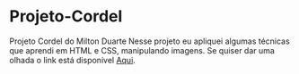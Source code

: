 # Projeto-Cordel
Projeto Cordel do Milton Duarte
Nesse projeto eu apliquei algumas técnicas que aprendi em HTML e CSS, manipulando imagens.
Se quiser dar uma olhada o link está disponivel [Aqui](https://leandrokastilho.github.io/projeto-cordel/).
